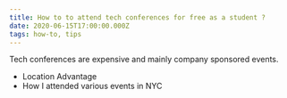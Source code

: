 ```yaml
---
title: How to to attend tech conferences for free as a student ?
date: 2020-06-15T17:00:00.000Z
tags: how-to, tips
---
```


Tech conferences are expensive and mainly company sponsored events.


* Location Advantage
* How I attended various events in NYC
